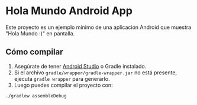 # Hola Mundo Android App

Este proyecto es un ejemplo mínimo de una aplicación Android que muestra
"Hola Mundo :)" en pantalla.

## Cómo compilar

1. Asegúrate de tener [Android Studio](https://developer.android.com/studio) o Gradle instalado.
2. Si el archivo `gradle/wrapper/gradle-wrapper.jar` no está presente, ejecuta `gradle wrapper` para generarlo.
3. Luego puedes compilar el proyecto con:

```bash
./gradlew assembleDebug
```

